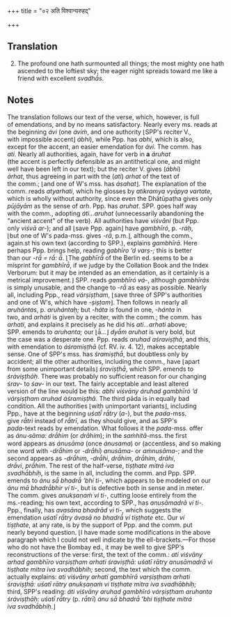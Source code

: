 +++
title = "०२ अति विश्वान्यरुहद्"

+++
## Translation
2. The profound one hath surmounted all things; the most mighty one hath  
ascended to the loftiest sky; the eager night spreads toward me like a  
friend with excellent *svadhā́s*.

## Notes
The translation follows our text of the verse, which, however, is full  
of emendations, and by no means satisfactory. Nearly every ms. reads at  
the beginning *ávi* (one *áviṁ*, and one authority ⌊SPP's reciter V.,  
with impossible accent⌋ *ábhi*), while Ppp. has *abhi*, which is also,  
except for the accent, an easier emendation for *ávi*. The comm. has  
*ati*. Nearly all authorities, again, have for verb in **a** *áruhat*  
(the accent is perfectly defensible as an antithetical one, and might  
well have been left in our text); but the reciter V. gives (*ábhi*)  
*árhat*, thus agreeing in part with the (*ati*) *arhat* of the text of  
the comm.; ⌊and one of W's mss. has *ásahat*⌋. The explanation of the  
comm. reads *atyarhati*, which he glosses by *atikramya vyāpya vartate*,  
which is wholly without authority, since even the Dhātūpaṭha gives only  
*pūjāyām* as the sense of *arh*. Ppp. has *aruhat*. SPP. goes half way  
with the comm., adopting *áti...aruhat* (unnecessarily abandoning the  
"ancient accent" of the verb). All authorities have *víśvāni* (but Ppp.  
only *viśvā ar-*); and all ⌊save Ppp. again⌋ have *gambhīró*, p. *-ráḥ*,  
⌊but one of W's pada-mss. gives *-rā*, p.m.⌋, although the comm.,  
again.st his own text (according to SPP.), explains *gambhīrā*. Here  
perhaps Ppp. brings help, reading *gabhīro ’d varṣ-;* this is better  
than our *-rā́ = rā́: ā́*. ⌊The *gabhīrā́* of the Berlin ed. seems to be a  
misprint for *gambhīrā́*, if we judge by the Collation Book and the Index  
Verborum: but it may be intended as an emendation, as it certainly is a  
metrical improvement.⌋ SPP. reads *gambhīró vá-*, although *gambhīrás*  
is simply unusable, and the change to *-rā́* as easy as possible. Nearly  
all, including Ppp., read *várṣiṣṭham*, ⌊save three of SPP's authorities  
and one of W's, which have *-ṣiṣṭam*⌋. Then follows in nearly all  
*aruhántas*, p. *aruhántaḥ;* but *-háta* is found in one, *-hánta* in  
two, and *arháti* is given by a reciter, with the comm.; the comm. has  
*arhati*, and explains it precisely as he did his *ati...arhati* above;  
SPP. emends to *aruhanta;* our ⌊ā́...⌋ *dyā́m aruhat* is very bold, but  
the case was a desperate one. Ppp. reads *aruhad aśraviṣṭhā*, and this,  
with emendation to *áśramiṣṭhā* (cf. RV. iv. 4. 12), makes acceptable  
sense. One of SPP's mss. has *śramiṣṭhā́*, but doubtless only by  
accident; all the other authorities, including the comm., have ⌊apart  
from some unimportant details⌋ *śraviṣṭhā́*, which SPP. emends to  
*śráviṣṭhāḥ*. There was probably no sufficient reason for our changing  
*śrav-* to *śav-* in our text. The fairly acceptable and least altered  
version of the line would be this: *abhí víśvāny áruhad gambhīró ’d  
várṣiṣṭham aruhad áśramiṣṭhā*. The third pāda is in equally bad  
condition. All the authorities ⌊with unimportant variants⌋, including  
Ppp., have at the beginning *uśatī́ rā́try* (*a-*), but the *pada*-mss.  
give *rā́tri* instead of *rā́trī*, as they should give, and as SPP's  
*pada*-text reads by emendation. What follows it the *pada*-mss. offer  
as *ánu॰sāma: drā́him* (or *drāhím*); in the *saṁhitā*-mss. the first  
word appears as *ánusāma* (once *ánusama*) or (accentless, and so making  
one word with *-drā́him* or *-drā́hi*) *anusāma-* or *aṁnusāma-*; and the  
second appears as *-drā́him*, *-drā́hi*, *drā́him*, *drā́hím*, *drāhí*,  
*drā́vi*, *prā́him*. The rest of the half-verse, *tiṣṭhate mitrá iva  
svadhā́bhiḥ*, is the same in all, including the comm. and Ppp. SPP.  
emends to *ánu sā́ bhadrā́ ’bhí ti-*, which appears to be modeled on our  
*ánu mā bhadrā́bhir ví ti-*, but is defective both in sense and in meter.  
The comm. gives *anukṣaṇaṁ vi ti-*, cutting loose entirely from the  
ms.-reading; his own text, according to SPP., has *anusāmadrā vi ti-*.  
Ppp., finally, has *avasāna bhadrād vi ti-*, which suggests the  
emendation *uśatī́ rā́try ávasā no bhadrā́ ví tiṣṭhate* etc. Our *ví  
tiṣṭhate*, at any rate, is by the support of Ppp. and the comm. put  
nearly beyond question. ⌊I have made some modifications in the above  
paragraph which I could not well indicate by the ell-brackets.—For those  
who do not have the Bombay ed., it may be well to give SPP's  
reconstructions of the verse: first, the text of the comm.: *ati viśvāny  
arhad gambhīro varṣiṣṭham arhati śraviṣṭhā: uśatī rātry anusāmadrā vi  
tiṣṭhate mitra iva svadhābhih;* second, the text which the comm.  
actually explains: *ati viśvāny arhati gambhīrā varṣiṣṭham arhati  
śraviṣṭhā: uśatī rātry anukṣaṇaṁ vi tiṣṭhate mitra iva svadhābhiḥ;*  
third, SPP's reading: *áti viśvāny aruhad gambhīró várṣiṣṭham aruhanta  
śráviṣṭhāḥ: uśatī́ rā́try* (p. *rā́trī*) *ánu sā́ bhadrā́ ’bhi tiṣṭhate mitrá  
iva svadhā́bhiḥ*.⌋
